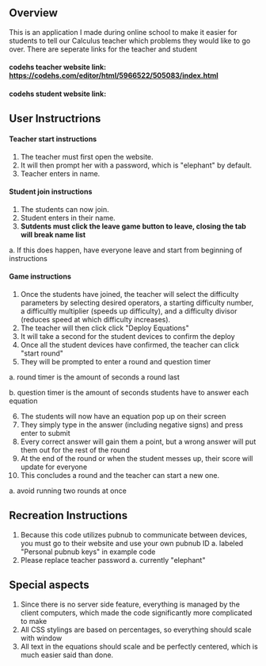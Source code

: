 ## Overview
This is an application I made during online school to make it easier for students to tell our Calculus teacher which problems they would like to go over. There are seperate links for the teacher and student

#### codehs teacher website link: https://codehs.com/editor/html/5966522/505083/index.html
#### codehs student website link: 

## User Instructrions
#### Teacher start instructions
1. The teacher must first open the website. 
2. It will then prompt her with a password, which is "elephant" by default. 
3. Teacher enters in name.
#### Student join instructions
1. The students can now join. 
2. Student enters in their name.
3. **Sutdents must click the leave game button to leave, closing the tab will break name list**
  
  a.
If this does happen, have everyone leave and start from beginning of instructions
#### Game instructions
1. Once the students have joined, the teacher will select the difficulty parameters by selecting desired operators, a starting difficulty number, a difficultly multiplier (speeds up difficulty), and a difficulty divisor (reduces speed at which difficulty increases).
2. The teacher will then click click "Deploy Equations"
3. It will take a second for the student devices to confirm the deploy
4. Once all the student devices have confirmed, the teacher can click "start round"
5. They will be prompted to enter a round and question timer
  
  a. round timer is the amount of seconds a round last
  
  b. question timer is the amount of seconds students have to answer each equation

6. The students will now have an equation pop up on their screen
7. They simply type in the answer (including negative signs) and press enter to submit
8. Every correct answer will gain them a point, but a wrong answer will put them out for the rest of the round
9. At the end of the round or when the student messes up, their score will update for everyone
10. This concludes a round and the teacher can start a new one.
  
  a. avoid running two rounds at once

## Recreation Instructions
1. Because this code utilizes pubnub to communicate between devices, you must go to their website and use your own pubnub ID
  a. labeled "Personal pubnub keys" in example code
3. Please replace teacher password
  a. currently "elephant"
## Special aspects
1. Since there is no server side feature, everything is managed by the client computers, which made the code significantly more complicated to make
2. All CSS stylings are based on percentages, so everything should scale with window
3. All text in the equations should scale and be perfectly centered, which is much easier said than done.
